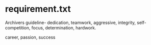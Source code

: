 # requirement.txt
Archivers guideline-
dedication,
teamwork,
aggressive,
integrity,
self-competition,
focus,
determination,
hardwork.

career,
passion,
success
